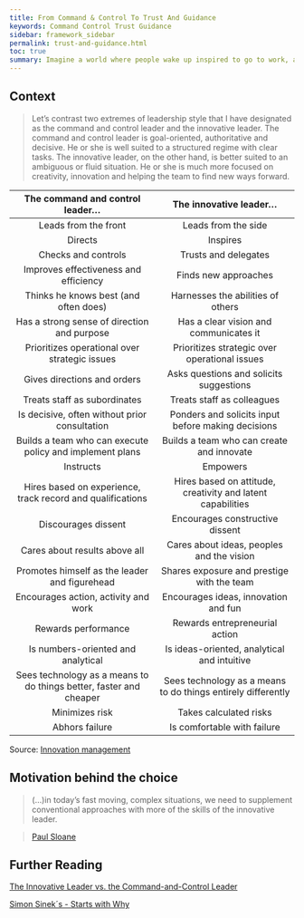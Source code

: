 ```yaml
---
title: From Command & Control To Trust And Guidance
keywords: Command Control Trust Guidance
sidebar: framework_sidebar
permalink: trust-and-guidance.html
toc: true
summary: Imagine a world where people wake up inspired to go to work, a world in which trust and loyalty are the rule rather than the exception.
---
```



## Context
> Let’s contrast two extremes of leadership style that I have designated as the command and control leader and the innovative leader.  The command and control leader is goal-oriented, authoritative and decisive. He or she is well suited to a structured regime with clear tasks. The innovative leader, on the other hand, is better suited to an ambiguous or fluid situation. He or she is much more focused on creativity, innovation and helping the team to find new ways forward.

| The command and control leader…  | The innovative leader…  |
|:-:|:-:|
| Leads from the front	| Leads from the side |
| Directs	| Inspires |
| Checks and controls	| Trusts and delegates |
| Improves effectiveness and efficiency	| Finds new approaches |
| Thinks he knows best (and often does) |	Harnesses the abilities of others |
| Has a strong sense of direction and purpose |	Has a clear vision and communicates it |
| Prioritizes operational over strategic issues |	Prioritizes strategic over operational issues |
| Gives directions and orders |	Asks questions and solicits suggestions |
| Treats staff as subordinates	| Treats staff as colleagues |
| Is decisive, often without prior consultation |	Ponders and solicits input before making decisions |
| Builds a team who can execute policy and implement plans |	Builds a team who can create and innovate |
| Instructs	| Empowers |
| Hires based on experience, track record and qualifications	| Hires based on attitude, creativity and latent capabilities |
| Discourages dissent |	Encourages constructive dissent |
| Cares about results above all	| Cares about ideas, peoples and the vision |
| Promotes himself as the leader and figurehead	| Shares exposure and prestige with the team |
| Encourages action, activity and work	| Encourages ideas, innovation and fun |
| Rewards performance	| Rewards entrepreneurial action |
| Is numbers-oriented and analytical	| Is ideas-oriented, analytical and intuitive |
| Sees technology as a means to do things better, faster and cheaper	| Sees technology as a means to do things entirely differently |
| Minimizes risk	| Takes calculated risks |
| Abhors failure	| Is comfortable with failure |

Source: [Innovation management](http://www.innovationmanagement.se/imtool-articles/the-innovative-leader-vs-the-command-and-control-leader/)

## Motivation behind the choice
> (...)in today’s fast moving, complex situations, we need to supplement conventional approaches with more of the skills of the innovative leader.

> [Paul Sloane](http://www.innovationmanagement.se/author/paul-sloane/)

## Further Reading
[The Innovative Leader vs. the Command-and-Control Leader](http://www.innovationmanagement.se/imtool-articles/the-innovative-leader-vs-the-command-and-control-leader/)

[Simon Sinek´s - Starts with Why](https://www.startwithwhy.com/)
